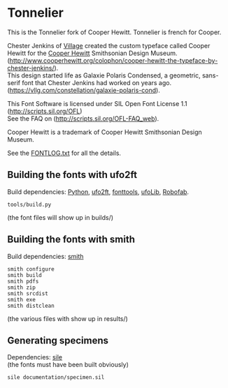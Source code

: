 # Tonnelier

This is the Tonnelier fork of Cooper Hewitt.
Tonnelier is french for Cooper. 

Chester Jenkins of [Village](http://vllg.com/) created the custom typeface called Cooper Hewitt for the [Cooper Hewitt](http://www.cooperhewitt.org/) Smithsonian Design Museum.
(http://www.cooperhewitt.org/colophon/cooper-hewitt-the-typeface-by-chester-jenkins/).  
This design started life as Galaxie Polaris Condensed, a geometric, sans-serif font that Chester Jenkins had worked on years ago.
(https://vllg.com/constellation/galaxie-polaris-cond).

This Font Software is licensed under SIL Open Font License 1.1 (http://scripts.sil.org/OFL)  
See the FAQ on (http://scripts.sil.org/OFL-FAQ_web).

Cooper Hewitt is a trademark of Cooper Hewitt Smithsonian Design Museum.

See the [FONTLOG.txt](FONTLOG.txt) for all the details.

## Building the fonts with ufo2ft

Build dependencies: [Python](https://www.python.org/), [ufo2ft](https://github.com/jamesgk/ufo2ft), 
[fonttools](https://github.com/behdad/fonttools), [ufoLib](https://github.com/unified-font-object/ufoLib), [Robofab](https://github.com/robofab-developers/robofab).

~~~
tools/build.py
~~~
(the font files will show up in builds/)

## Building the fonts with smith

Build dependencies:  [smith](https://github.com/silnrsi/smith)
~~~
smith configure
smith build
smith pdfs
smith zip
smith srcdist
smith exe 
smith distclean
~~~
(the various files with show up in results/)


## Generating specimens

Dependencies: [sile](http://sile-typesetter.org/)  
(the fonts must have been built obviously)
~~~
sile documentation/specimen.sil
~~~
